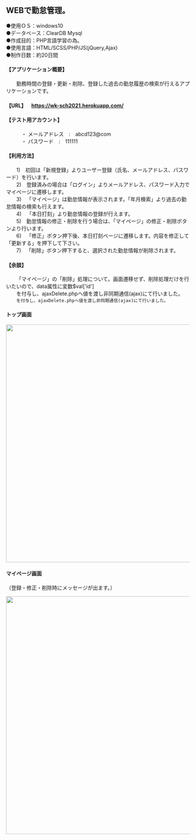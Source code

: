 ## WEBで勤怠管理。  
  
●使用ＯＳ：windows10  
●データベース：ClearDB Mysql  
●作成目的：PHP言語学習の為。  
●使用言語：HTML/SCSS/PHP/JS(jQuery,Ajax)  
●制作日数：約20日間

#### 【アプリケーション概要】　
&emsp;&emsp;勤務時間の登録・更新・削除、登録した過去の勤怠履歴の検索が行えるアプリケーションです。 
#### 【URL】&emsp;https://wk-sch2021.herokuapp.com/<br> 
#### 【テスト用アカウント】<br>
&emsp;&emsp;&emsp;・ メールアドレス&emsp;:&emsp;abcd123@com<br>
&emsp;&emsp;&emsp;・ パスワード&emsp;:&emsp;111111<br>
#### 【利用方法】<br>
&emsp;&emsp;1)&emsp;初回は「新規登録」よりユーザー登録（氏名、メールアドレス、パスワード）を行います。<br> 
&emsp;&emsp;2)&emsp;登録済みの場合は「ログイン」よりメールアドレス、パスワード入力でマイページに遷移します。<br> 
&emsp;&emsp;3)&emsp;「マイページ」は勤怠情報が表示されます。「年月検索」より過去の勤怠情報の検索も行えます。<br> 
&emsp;&emsp;4)&emsp;「本日打刻」より勤怠情報の登録が行えます。<br> 
&emsp;&emsp;5)&emsp;勤怠情報の修正・削除を行う場合は、「マイページ」の修正・削除ボタンより行います。<br> 
&emsp;&emsp;6)&emsp;「修正」ボタン押下後、本日打刻ページに遷移します。内容を修正して「更新する」を押下して下さい。<br>
&emsp;&emsp;7)&emsp;「削除」ボタン押下すると、選択された勤怠情報が削除されます。<br> 
#### 【余談】<br>
&emsp;&emsp;「マイページ」の「削除」処理について。画面遷移せず、削除処理だけを行いたいので、data属性に変数$val['id']<br> 
&emsp;&emsp;を付与し、ajaxDelete.phpへ値を渡し非同期通信(ajax)にて行いました。<br> 
&emsp;&emsp;```を付与し、ajaxDelete.phpへ値を渡し非同期通信(ajax)にて行いました。```
#### トップ画面 

<img src="https://user-images.githubusercontent.com/73923419/104114721-f5b69100-534a-11eb-9a40-6933f1aea9ad.png" width="650px">
  
#### マイページ画面
（登録・修正・削除時にメッセージが出ます。）  
  
<img src="https://user-images.githubusercontent.com/73923419/104116314-d1fb4700-535a-11eb-8193-a52d5447878d.png" width="650px">


